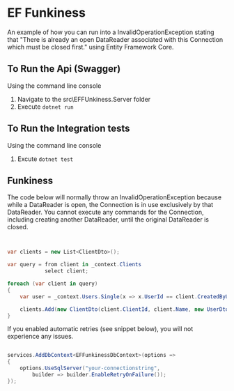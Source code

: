 # EF Funkiness

An example of how you can run into a InvalidOperationException stating that "There is already an open DataReader associated with this Connection which must be closed first." using Entity Framework Core. 

## To Run the Api (Swagger)

Using the command line console

1. Navigate to the src\EFFUnkiness.Server folder
2. Execute `dotnet run`

## To Run the Integration tests

Using the command line console

1. Excute `dotnet test`


## Funkiness

The code below will normally throw an InvalidOperationException because while a DataReader is open, the Connection is in use exclusively by that DataReader. You cannot execute any commands for the Connection, including creating another DataReader, until the original DataReader is closed.

```csharp


var clients = new List<ClientDto>();

var query = from client in _context.Clients
            select client;

foreach (var client in query)
{
    var user = _context.Users.Single(x => x.UserId == client.CreatedByUserId);

    clients.Add(new ClientDto(client.ClientId, client.Name, new UserDto(user.UserId, user.Name)));
}

```

If you enabled automatic retries (see snippet below), you will not experience any issues.

```csharp

services.AddDbContext<EFFunkinessDbContext>(options =>
{
    options.UseSqlServer("your-connectionstring",
        builder => builder.EnableRetryOnFailure());
});

```
